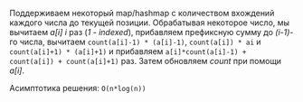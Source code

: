 Поддерживаем некоторый map/hashmap с количеством вхождений каждого числа до текущей позиции. Обрабатывая некоторое число, мы вычитаем *a[i] i* раз (*1 - indexed*), прибавляем префиксную сумму до *(i-1)*-го числа, вычитаем `count(a[i]-1) * (a[i]-1)`, `count(a[i]) * ai` и `count(a[i]+1) * (a[i]+1)` и прибавляем `a[i]*count(a[i]-1) + count(a[i]) + count(a[i]+1)` раз. Затем обновляем *count* при помощи *a[i]*.

Асимптотика решения: `O(n*log(n))`